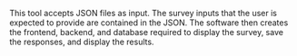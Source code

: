 This tool accepts JSON files as input. The survey inputs that the user is expected to provide are contained in the JSON. The software then creates the frontend, backend, and database required to display the survey, save the responses, and display the results.